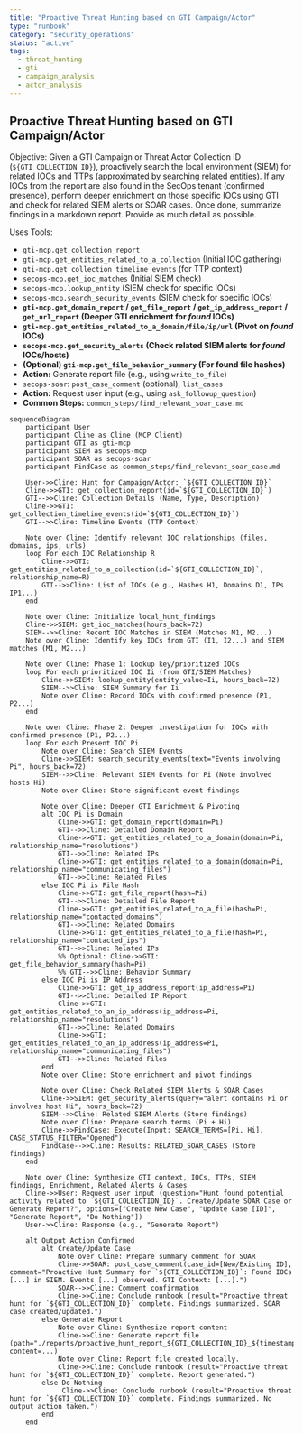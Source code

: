 ```yaml
---
title: "Proactive Threat Hunting based on GTI Campaign/Actor"
type: "runbook"
category: "security_operations"
status: "active"
tags:
  - threat_hunting
  - gti
  - campaign_analysis
  - actor_analysis
---
```


## Proactive Threat Hunting based on GTI Campaign/Actor

Objective: Given a GTI Campaign or Threat Actor Collection ID (`${GTI_COLLECTION_ID}`), proactively search the local environment (SIEM) for related IOCs and TTPs (approximated by searching related entities). If any IOCs from the report are also found in the SecOps tenant (confirmed presence), perform deeper enrichment on those specific IOCs using GTI and check for related SIEM alerts or SOAR cases. Once done, summarize findings in a markdown report. Provide as much detail as possible.

Uses Tools:

*   `gti-mcp.get_collection_report`
*   `gti-mcp.get_entities_related_to_a_collection` (Initial IOC gathering)
*   `gti-mcp.get_collection_timeline_events` (for TTP context)
*   `secops-mcp.get_ioc_matches` (Initial SIEM check)
*   `secops-mcp.lookup_entity` (SIEM check for specific IOCs)
*   `secops-mcp.search_security_events` (SIEM check for specific IOCs)
*   **`gti-mcp.get_domain_report` / `get_file_report` / `get_ip_address_report` / `get_url_report` (Deeper GTI enrichment for *found* IOCs)**
*   **`gti-mcp.get_entities_related_to_a_domain/file/ip/url` (Pivot on *found* IOCs)**
*   **`secops-mcp.get_security_alerts` (Check related SIEM alerts for *found* IOCs/hosts)**
*   **(Optional) `gti-mcp.get_file_behavior_summary` (For found file hashes)**
*   **Action:** Generate report file (e.g., using `write_to_file`)
*   `secops-soar`: `post_case_comment` (optional), `list_cases`
*   **Action:** Request user input (e.g., using `ask_followup_question`)
*   **Common Steps:** `common_steps/find_relevant_soar_case.md`

```mermaid
sequenceDiagram
    participant User
    participant Cline as Cline (MCP Client)
    participant GTI as gti-mcp
    participant SIEM as secops-mcp
    participant SOAR as secops-soar
    participant FindCase as common_steps/find_relevant_soar_case.md

    User->>Cline: Hunt for Campaign/Actor: `${GTI_COLLECTION_ID}`
    Cline->>GTI: get_collection_report(id=`${GTI_COLLECTION_ID}`)
    GTI-->>Cline: Collection Details (Name, Type, Description)
    Cline->>GTI: get_collection_timeline_events(id=`${GTI_COLLECTION_ID}`)
    GTI-->>Cline: Timeline Events (TTP Context)

    Note over Cline: Identify relevant IOC relationships (files, domains, ips, urls)
    loop For each IOC Relationship R
        Cline->>GTI: get_entities_related_to_a_collection(id=`${GTI_COLLECTION_ID}`, relationship_name=R)
        GTI-->>Cline: List of IOCs (e.g., Hashes H1, Domains D1, IPs IP1...)
    end

    Note over Cline: Initialize local_hunt_findings
    Cline->>SIEM: get_ioc_matches(hours_back=72)
    SIEM-->>Cline: Recent IOC Matches in SIEM (Matches M1, M2...)
    Note over Cline: Identify key IOCs from GTI (I1, I2...) and SIEM matches (M1, M2...)

    Note over Cline: Phase 1: Lookup key/prioritized IOCs
    loop For each prioritized IOC Ii (from GTI/SIEM Matches)
        Cline->>SIEM: lookup_entity(entity_value=Ii, hours_back=72)
        SIEM-->>Cline: SIEM Summary for Ii
        Note over Cline: Record IOCs with confirmed presence (P1, P2...)
    end

    Note over Cline: Phase 2: Deeper investigation for IOCs with confirmed presence (P1, P2...)
    loop For each Present IOC Pi
        Note over Cline: Search SIEM Events
        Cline->>SIEM: search_security_events(text="Events involving Pi", hours_back=72)
        SIEM-->>Cline: Relevant SIEM Events for Pi (Note involved hosts Hi)
        Note over Cline: Store significant event findings

        Note over Cline: Deeper GTI Enrichment & Pivoting
        alt IOC Pi is Domain
            Cline->>GTI: get_domain_report(domain=Pi)
            GTI-->>Cline: Detailed Domain Report
            Cline->>GTI: get_entities_related_to_a_domain(domain=Pi, relationship_name="resolutions")
            GTI-->>Cline: Related IPs
            Cline->>GTI: get_entities_related_to_a_domain(domain=Pi, relationship_name="communicating_files")
            GTI-->>Cline: Related Files
        else IOC Pi is File Hash
            Cline->>GTI: get_file_report(hash=Pi)
            GTI-->>Cline: Detailed File Report
            Cline->>GTI: get_entities_related_to_a_file(hash=Pi, relationship_name="contacted_domains")
            GTI-->>Cline: Related Domains
            Cline->>GTI: get_entities_related_to_a_file(hash=Pi, relationship_name="contacted_ips")
            GTI-->>Cline: Related IPs
            %% Optional: Cline->>GTI: get_file_behavior_summary(hash=Pi)
            %% GTI-->>Cline: Behavior Summary
        else IOC Pi is IP Address
            Cline->>GTI: get_ip_address_report(ip_address=Pi)
            GTI-->>Cline: Detailed IP Report
            Cline->>GTI: get_entities_related_to_an_ip_address(ip_address=Pi, relationship_name="resolutions")
            GTI-->>Cline: Related Domains
            Cline->>GTI: get_entities_related_to_an_ip_address(ip_address=Pi, relationship_name="communicating_files")
            GTI-->>Cline: Related Files
        end
        Note over Cline: Store enrichment and pivot findings

        Note over Cline: Check Related SIEM Alerts & SOAR Cases
        Cline->>SIEM: get_security_alerts(query="alert contains Pi or involves host Hi", hours_back=72)
        SIEM-->>Cline: Related SIEM Alerts (Store findings)
        Note over Cline: Prepare search terms (Pi + Hi)
        Cline->>FindCase: Execute(Input: SEARCH_TERMS=[Pi, Hi], CASE_STATUS_FILTER="Opened")
        FindCase-->>Cline: Results: RELATED_SOAR_CASES (Store findings)
    end

    Note over Cline: Synthesize GTI context, IOCs, TTPs, SIEM findings, Enrichment, Related Alerts & Cases
    Cline->>User: Request user input (question="Hunt found potential activity related to `${GTI_COLLECTION_ID}`. Create/Update SOAR Case or Generate Report?", options=["Create New Case", "Update Case [ID]", "Generate Report", "Do Nothing"])
    User->>Cline: Response (e.g., "Generate Report")

    alt Output Action Confirmed
        alt Create/Update Case
            Note over Cline: Prepare summary comment for SOAR
            Cline->>SOAR: post_case_comment(case_id=[New/Existing ID], comment="Proactive Hunt Summary for `${GTI_COLLECTION_ID}`: Found IOCs [...] in SIEM. Events [...] observed. GTI Context: [...].")
            SOAR-->>Cline: Comment confirmation
            Cline->>Cline: Conclude runbook (result="Proactive threat hunt for `${GTI_COLLECTION_ID}` complete. Findings summarized. SOAR case created/updated.")
        else Generate Report
            Note over Cline: Synthesize report content
            Cline->>Cline: Generate report file (path="./reports/proactive_hunt_report_${GTI_COLLECTION_ID}_${timestamp}.md", content=...)
            Note over Cline: Report file created locally.
            Cline->>Cline: Conclude runbook (result="Proactive threat hunt for `${GTI_COLLECTION_ID}` complete. Report generated.")
        else Do Nothing
             Cline->>Cline: Conclude runbook (result="Proactive threat hunt for `${GTI_COLLECTION_ID}` complete. Findings summarized. No output action taken.")
        end
    end
